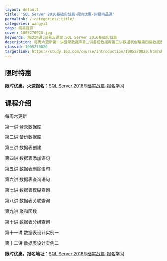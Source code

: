 ```yaml
---
layout: default
title: 'SQL Server 2016基础实战篇-限时优惠-网易精品课'
permalink: /:categories/:title/
categories: wangyi2
tags: 网易提供
cover: 1005270020.jpg
keywords: 精选网课,网易云课堂,SQL Server 2016基础实战篇
description: 每周六更新第一讲登录数据库第二讲备份数据库第三讲数据表创建第四讲数据表添加语句第五讲数据表删除语句第六讲数据表查询语句第
classid: 1005270020
targetlink: https://study.163.com/course/introduction/1005270020.htm?share=1&shareId=1025206652&utm_campaign=share&utm_medium=iphoneShare&utm_source=&utm_u=1025206652
---
```


## 限时特惠

**限时优惠，火速报名**：[SQL Server 2016基础实战篇-报名学习](https://study.163.com/course/introduction/1005270020.htm?share=1&shareId=1025206652&utm_campaign=share&utm_medium=iphoneShare&utm_source=&utm_u=1025206652)

## 课程介绍

每周六更新

第一讲 登录数据库

第二讲 备份数据库

第三讲 数据表创建

第四讲 数据表添加语句

第五讲  数据表删除语句

第六讲 数据表查询语句

第七讲 数据表模糊查询

第八讲 数据表关联查询

第九讲 聚和函数

第十讲 数据表分组查询

第十一讲 数据表设计实例一

第十二讲 数据表设计实例二

**限时优惠，报名地址**：[SQL Server 2016基础实战篇-报名学习](https://study.163.com/course/introduction/1005270020.htm?share=1&shareId=1025206652&utm_campaign=share&utm_medium=iphoneShare&utm_source=&utm_u=1025206652)

